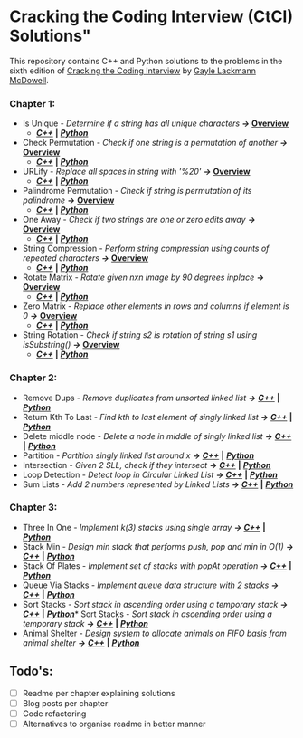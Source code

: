# Cracking the Coding Interview (CtCI) Solutions"

This repository contains C++ and Python solutions to the problems in the sixth edition of [Cracking the Coding Interview](http://www.crackingthecodinginterview.com/) by [Gayle Lackmann McDowell](http://www.gayle.com/).

### Chapter 1: 

* Is Unique - _Determine if a string has all unique characters_ **_&rarr;_**  **[Overview](/Chapter%201%20-%20Arrays%20and%20Strings#is-unique)** 
  * **_[C++](/Chapter%201%20-%20Arrays%20and%20Strings/Is%20Unique/is_unique.cpp)_**  **|** **_[Python](/Chapter%201%20-%20Arrays%20and%20Strings/Is%20Unique/is_unique.cpp)_**
* Check Permutation - _Check if one string is a permutation of another_ **_&rarr;_** **[Overview](/Chapter%201%20-%20Arrays%20and%20Strings#check-permutation)**  
  * **_[C++](/Chapter%201%20-%20Arrays%20and%20Strings/Check%20Permutation/check_permutation.cpp)_** **|** **_[Python](/Chapter%201%20-%20Arrays%20and%20Strings/Check%20Permutation/check_permutation.py)_** 
* URLify - _Replace all spaces in string with '%20'_ **_&rarr;_** **[Overview](/Chapter%201%20-%20Arrays%20and%20Strings#urlify)**
  * **_[C++](/Chapter%201%20-%20Arrays%20and%20Strings/URLify/urlify.cpp)_** **|** **_[Python](/Chapter%201%20-%20Arrays%20and%20Strings/URLify/urlify.py)_**
* Palindrome Permutation - *_Check if string is permutation of its palindrome_* **_&rarr;_** **[Overview](/Chapter%201%20-%20Arrays%20and%20Strings#palindrome-permutation)**
  * **_[C++](/Chapter%201%20-%20Arrays%20and%20Strings/Palindrome%20Permutation/palindrome_permutation.cpp)_** **|** **_[Python](/Chapter%201%20-%20Arrays%20and%20Strings/Palindrome%20Permutation/palindrome_permutation.py)_**
* One Away - *_Check if two strings are one or zero edits away_* **_&rarr;_** **[Overview](/Chapter%201%20-%20Arrays%20and%20Strings#one-away)**
  * **_[C++](/Chapter%201%20-%20Arrays%20and%20Strings/One%20Away/one_away.cpp)_** **|** **_[Python](/Chapter%201%20-%20Arrays%20and%20Strings/One%20Away/one_away.py)_**
* String Compression - *_Perform string compression using counts of repeated characters_* **_&rarr;_** **[Overview](/Chapter%201%20-%20Arrays%20and%20Strings#string-compression)**
  * **_[C++](/Chapter%201%20-%20Arrays%20and%20Strings/String%20Compression/string_compression.cpp)_** **|** **_[Python](/Chapter%201%20-%20Arrays%20and%20Strings/String%20Compression/string_compression.py)_**
* Rotate Matrix - *_Rotate given nxn image by 90 degrees inplace_* **_&rarr;_** **[Overview](/Chapter%201%20-%20Arrays%20and%20Strings#rotate-matrix)**
  * **_[C++](/Chapter%201%20-%20Arrays%20and%20Strings/Rotate%20Matrix/rotate_matrix.cpp)_** **|** **_[Python](/Chapter%201%20-%20Arrays%20and%20Strings/Rotate%20Matrix/rotate_matrix.py)_**
* Zero Matrix - *_Replace other elements in rows and columns if element is 0_* **_&rarr;_** **[Overview](/Chapter%201%20-%20Arrays%20and%20Strings#zero-matrix)**
  * **_[C++](/Chapter%201%20-%20Arrays%20and%20Strings/Zero%20Matrix/zero_matrix.cpp)_** **|** **_[Python](/Chapter%201%20-%20Arrays%20and%20Strings/Zero%20Matrix/zero_matrix.py)_**
* String Rotation - *_Check if string s2 is rotation of string s1 using isSubstring()_* **_&rarr;_** **[Overview](/Chapter%201%20-%20Arrays%20and%20Strings#string-rotation)**
  * **_[C++](/Chapter%201%20-%20Arrays%20and%20Strings/String%20Rotation/string_rotation.cpp)_** **|** **_[Python](/Chapter%201%20-%20Arrays%20and%20Strings/Zero%20Matrix/string_rotation.py)_**

### Chapter 2:
* Remove Dups - *_Remove duplicates from unsorted linked list_* **_&rarr;_** **_[C++](/Chapter%202%20-%20Linked%20Lists/Remove%20Dups/remove_dups.cpp)_** **|** **_[Python](/Chapter%202%20-%20Linked%20Lists/Remove%20Dups/remove_dups.py)_**
* Return Kth To Last - *_Find kth to last element of singly linked list_* **_&rarr;_** **_[C++](/Chapter%202%20-%20Linked%20Lists/Return%20Kth%20To%20Last/return_kth_to_last.cpp)_** **|** **_[Python](/Chapter%202%20-%20Linked%20Lists/Return%20Kth%20To%20Last/return_kth_to_last.py)_**
* Delete middle node - *_Delete a node in middle of singly linked list_* **_&rarr;_** **_[C++](/Chapter%202%20-%20Linked%20Lists/Delete%20Middle%20node/delete_middle_node.cpp)_** **|** **_[Python](/Chapter%202%20-%20Linked%20Lists/Delete%20Middle%20node%20/delete_middle_node.py)_**
* Partition - *_Partition singly linked list around x_* **_&rarr;_** **_[C++](/Chapter%202%20-%20Linked%20Lists/Partition/partition.cpp)_** **|** **_[Python](/Chapter%202%20-%20Linked%20Lists/Partition/partition.py)_**
* Intersection - *_Given 2 SLL, check if they intersect_* **_&rarr;_** **_[C++](/Chapter%202%20-%20Linked%20Lists/Intersection/Intersection.cpp)_** **|** **_[Python](/Chapter%202%20-%20Linked%20Lists/Intersection/Intersection.py)_**
* Loop Detection - *_Detect loop in Circular Linked List_* **_&rarr;_** **_[C++](/Chapter%202%20-%20Linked%20Lists/Loop%20Detection/loop_detection.cpp)_** **|** **_[Python](/Chapter%202%20-%20Linked%20Lists/Loop%20Detection/loop_detection.py)_**
* Sum Lists - *_Add 2 numbers represented by Linked Lists_* **_&rarr;_** **_[C++](/Chapter%202%20-%20Linked%20Lists/Sum%20Lists/sum_lists_forward1.cpp)_** **|** **_[Python](/Chapter%202%20-%20Linked%20Lists/Sum%20Lists/sum_lists_backward.py)_**
  
### Chapter 3:  
* Three In One - *_Implement k(3) stacks using single array_* **_&rarr;_** **_[C++](/Chapter%203%20-%20Stacks%20and%20Queues/Three%20in%20One/three_in_one.cpp)_** **|** **_[Python](/Chapter%203%20-%20Stacks%20and%20Queues/Three%20in%20One/three_in_one.py)_**
* Stack Min - *_Design min stack that performs push, pop and min in O(1)_* **_&rarr;_** **_[C++](/Chapter%203%20-%20Stacks%20and%20Queues/Stacks%20Min/stack_min.cpp)_** **|** **_[Python](/Chapter%203%20-%20Stacks%20and%20Queues/Stack%20Min/stack_min.py)_**
* Stack Of Plates - *_Implement set of stacks with popAt operation_* **_&rarr;_** **_[C++](/Chapter%203%20-%20Stacks%20and%20Queues/Stack%20Of%20Plates/stack_of_plates.cpp)_** **|** **_[Python](/Chapter%203%20-%20Stacks%20and%20Queues/Stack%20Of%20Plates/stack_of_plates.py)_**
* Queue Via Stacks - *_Implement queue data structure with 2 stacks_* **_&rarr;_** **_[C++](/Chapter%203%20-%20Stacks%20and%20Queues/Queue%20Via%20Stacks/queue_via_stacks.cpp)_** **|** **_[Python](/Chapter%203%20-%20Stacks%20and%20Queues/Queue%20Via%20Stacks/queue_via_stacks.py)_**
* Sort Stacks - *_Sort stack in ascending order using a temporary stack_* **_&rarr;_** **_[C++](/Chapter%203%20-%20Stacks%20and%20Queues/Sort%20Stack/sort_stack.cpp)_** **|** **_[Python](/Chapter%203%20-%20Stacks%20and%20Queues/Sort%20Stack/sort_stack.py)_*** Sort Stacks - *_Sort stack in ascending order using a temporary stack_* **_&rarr;_** **_[C++](/Chapter%203%20-%20Stacks%20and%20Queues/Sort%20Stack/sort_stack.cpp)_** **|** **_[Python](/Chapter%203%20-%20Stacks%20and%20Queues/Sort%20Stack/sort_stack.py)_**
* Animal Shelter - *_Design system to allocate animals on FIFO basis from animal shelter_* **_&rarr;_** **_[C++](/Chapter%203%20-%20Stacks%20and%20Queues/Animal%20Shelter/animal_shelter.cpp)_** **|** **_[Python](/Chapter%203%20-%20Stacks%20and%20Queues/Animal%20Shelter/animal_shelter.py)_**

## Todo's:
- [ ] Readme per chapter explaining solutions  
- [ ] Blog posts per chapter  
- [ ] Code refactoring  
- [ ] Alternatives to organise readme in better manner
